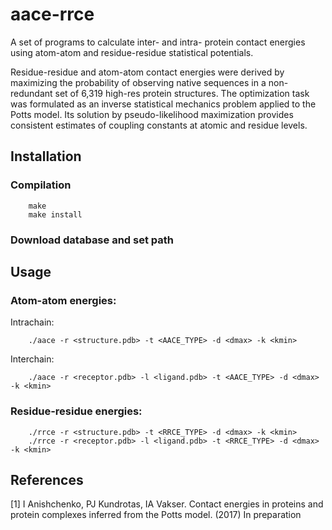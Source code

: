 # aace-rrce

A set of programs to calculate inter- and intra- protein contact energies using 
atom-atom and residue-residue statistical potentials.

Residue-residue and atom-atom contact energies were derived by maximizing the 
probability of observing native sequences in a non-redundant set of 6,319 
high-res protein structures. The optimization task was formulated as an inverse 
statistical mechanics problem applied to the Potts model. Its solution by 
pseudo-likelihood maximization provides consistent estimates of coupling 
constants at atomic and residue levels.

## Installation

### Compilation

        make
        make install

### Download database and set path


## Usage

### Atom-atom energies:

Intrachain:

        ./aace -r <structure.pdb> -t <AACE_TYPE> -d <dmax> -k <kmin>

Interchain:

        ./aace -r <receptor.pdb> -l <ligand.pdb> -t <AACE_TYPE> -d <dmax> -k <kmin>

### Residue-residue energies:

        ./rrce -r <structure.pdb> -t <RRCE_TYPE> -d <dmax> -k <kmin>
        ./rrce -r <receptor.pdb> -l <ligand.pdb> -t <RRCE_TYPE> -d <dmax> -k <kmin>

## References
[1] I Anishchenko, PJ Kundrotas, IA Vakser. Contact energies in proteins and 
    protein complexes inferred from the Potts model. (2017) In preparation
